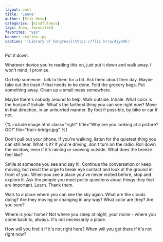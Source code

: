 ```yaml
---
layout: post
title: 'Leave'
author: [Erik Hess]
categories: [mindfulness]
tags: [now, favorites]
favorites: "yes"
banner: skyline.jpg
caption: '[Library of Congress](https://flic.kr/p/4jye4b)'
---
```


Put it down.

Whatever device you're reading this on, just put it down and walk away. I won't mind, I promise.

Go help someone. Talk to them for a bit. Ask them about their day. Maybe take out the trash if that needs to be done. Fold the grocery bags. Put something away. Clean up a small mess somewhere.

Maybe there's nobody around to help. Walk outside. Inhale. What color is the horizon? Exhale. What's the farthest thing you can see right now? Move in that direction, in an unhurried manner. By foot if possible, by bike or car if not.

{% include image.html class="right" title="Why are you looking at a picture? GO!" file="train-bridge.jpg" %}

Don't pull out your phone. If you're walking, listen for the quietest thing you can still hear. What is it? If you're driving, don't turn on the radio. Roll down the window, even if it's raining or snowing outside. What does the breeze feel like?

Smile at someone you see and say hi. Continue the conversation or keep moving, but resist the urge to break eye contact and look at the ground in front of you. When you see a place you've never visited before, stop and explore it. Ask the people you meet polite questions about things they feel are important. Learn. Thank them.

Walk to a place where you can see the sky again. What are the clouds doing? Are they moving or changing in any way? What color are they? Are you *sure*?

Where is your home? Not where you sleep at night, your *home* - where you come back to, always. It's not necessarily a place.

How will you find it if it's not right here? When will you get there if it's not right now?
